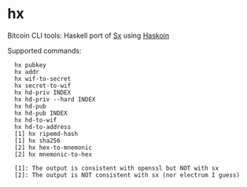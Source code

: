 hx
==

Bitcoin CLI tools: Haskell port of [Sx](https://github.com/spesmilo/sx) using [Haskoin](https://github.com/haskoin/haskoin)

Supported commands:

      hx pubkey
      hx addr
      hx wif-to-secret
      hx secret-to-wif
      hx hd-priv INDEX
      hx hd-priv --hard INDEX
      hx hd-pub
      hx hd-pub INDEX
      hx hd-to-wif
      hx hd-to-address
      [1] hx ripemd-hash
      [1] hx sha256
      [2] hx hex-to-mnemonic
      [2] hx mnemonic-to-hex
    
      [1]: The output is consistent with openssl but NOT with sx
      [2]: The output is NOT consistent with sx (nor electrum I guess)
